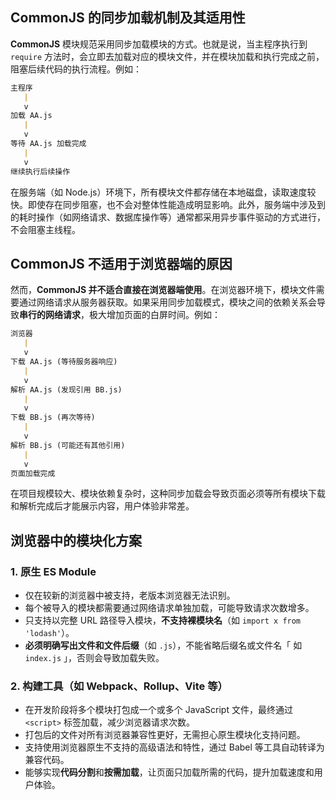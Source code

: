 ## CommonJS 的同步加载机制及其适用性

**CommonJS** 模块规范采用同步加载模块的方式。也就是说，当主程序执行到 `require` 方法时，会立即去加载对应的模块文件，并在模块加载和执行完成之前，阻塞后续代码的执行流程。例如：

```md
主程序
   |
   v
加载 AA.js 
   |
   v
等待 AA.js 加载完成 
   |
   v
继续执行后续操作
```

在服务端（如 Node.js）环境下，所有模块文件都存储在本地磁盘，读取速度较快。即使存在同步阻塞，也不会对整体性能造成明显影响。此外，服务端中涉及到的耗时操作（如网络请求、数据库操作等）通常都采用异步事件驱动的方式进行，不会阻塞主线程。



## CommonJS 不适用于浏览器端的原因

然而，**CommonJS 并不适合直接在浏览器端使用**。在浏览器环境下，模块文件需要通过网络请求从服务器获取。如果采用同步加载模式，模块之间的依赖关系会导致**串行的网络请求**，极大增加页面的白屏时间。例如：

```md
浏览器
   |
   v
下载 AA.js (等待服务器响应)
   |
   v
解析 AA.js (发现引用 BB.js)
   |
   v
下载 BB.js (再次等待)
   |
   v
解析 BB.js (可能还有其他引用)
   |
   v
页面加载完成
```

在项目规模较大、模块依赖复杂时，这种同步加载会导致页面必须等所有模块下载和解析完成后才能展示内容，用户体验非常差。



## 浏览器中的模块化方案

### 1. 原生 ES Module

- 仅在较新的浏览器中被支持，老版本浏览器无法识别。
- 每个被导入的模块都需要通过网络请求单独加载，可能导致请求次数增多。
- 只支持以完整 URL 路径导入模块，**不支持裸模块名**（如 `import x from 'lodash'`）。
- **必须明确写出文件和文件后缀**（如 `.js`），不能省略后缀名或文件名「 如`index.js` 」，否则会导致加载失败。



### 2. 构建工具（如 Webpack、Rollup、Vite 等）

- 在开发阶段将多个模块打包成一个或多个 JavaScript 文件，最终通过 `<script>` 标签加载，减少浏览器请求次数。
- 打包后的文件对所有浏览器兼容性更好，无需担心原生模块化支持问题。
- 支持使用浏览器原生不支持的高级语法和特性，通过 Babel 等工具自动转译为兼容代码。
- 能够实现**代码分割**和**按需加载**，让页面只加载所需的代码，提升加载速度和用户体验。

